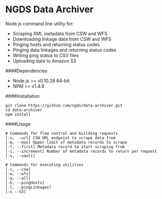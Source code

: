 NGDS Data Archiver
==================
Node.js command line utility for:
- Scraping XML metadata from CSW and WFS
- Downloading linkage data from CSW and WFS
- Pinging hosts and returning status codes
- Pinging data linkages and returning status codes
- Writing ping status to CSV files
- Uploading data to Amazon S3

####Dependencies
* Node.js >= v0.10.28 64-bit
* NPM >= v1.4.9

####Installation
```
git clone https://github.com/ngds/data-archiver.git
cd data-archiver
npm install
```

####Usage
```
# Commands for flow control and building requests
[-u, --url] CSW URL endpoint to scrape data from
[-m, --max] Upper limit of metadata records to scrape
[-f, --first] Metadata record to start scraping from
[-i, --increment] Number of metadata records to return per request
[-v, --vault]

# Commands for executing utilities
[-c, --csw]
[-w, --wfs]
[-a, --all]
[-h, --pingHosts]
[-l, --pingLinkages]
[-s --S3]
```